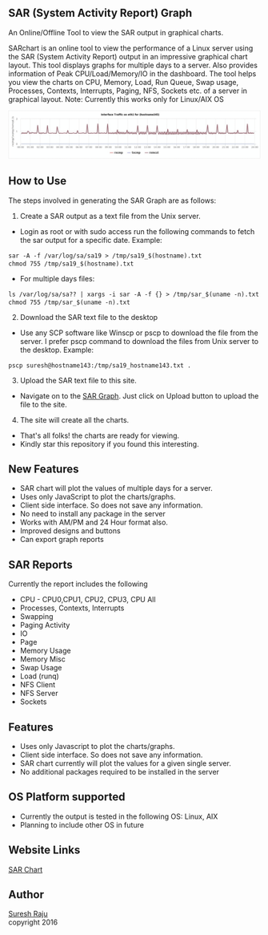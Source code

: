 ## SAR (System Activity Report) Graph
An Online/Offline Tool to view the SAR output in graphical charts.

SARchart is an online tool to view the performance of a Linux server using the SAR (System Activity Report) output in an impressive graphical chart layout. This tool displays graphs for multiple days to a server. Also provides information of Peak CPU/Load/Memory/IO in the dashboard. The tool helps you view the charts on CPU, Memory, Load, Run Queue, Swap usage, Processes, Contexts, Interrupts, Paging, NFS, Sockets etc. of a server in graphical layout. 
Note: Currently this works only for Linux/AIX OS

![](assets/sargraph-samples.gif)

## How to Use
The steps involved in generating the SAR Graph are as follows:

1. Create a SAR output as a text file from the Unix server.
  + Login as root or with sudo access run the following commands to fetch the sar output for a specific date. Example:
  ```shell
  sar -A -f /var/log/sa/sa19 > /tmp/sa19_$(hostname).txt
  chmod 755 /tmp/sa19_$(hostname).txt
  ```
  + For multiple days files:
  ```
  ls /var/log/sa/sa?? | xargs -i sar -A -f {} > /tmp/sar_$(uname -n).txt
  chmod 755 /tmp/sar_$(uname -n).txt
  ```

2. Download the SAR text file to the desktop
  + Use any SCP software like Winscp or pscp to download the file from the server. I prefer pscp command to download the files from Unix server to the desktop. Example:
  ```batch
  pscp suresh@hostname143:/tmp/sa19_hostname143.txt .
  ```
3. Upload the SAR text file to this site.
  + Navigate on to the [SAR Graph](https://sargraph.github.io). Just click on Upload button to upload the file to the site.
4. The site will create all the charts.
  + That's all folks! the charts are ready for viewing. 
  + Kindly star this repository if you found this interesting.
  
## New Features
+ SAR chart will plot the values of multiple days for a server.
+ Uses only JavaScript to plot the charts/graphs.
+ Client side interface. So does not save any information.
+ No need to install any package in the server
+ Works with AM/PM and 24 Hour format also.
+ Improved designs and buttons
+ Can export graph reports

## SAR Reports
Currently the report includes the following
+ CPU - CPU0,CPU1, CPU2, CPU3, CPU All
+ Processes, Contexts, Interrupts
+ Swapping
+ Paging Activity
+ IO
+ Page
+ Memory Usage
+ Memory Misc
+ Swap Usage
+ Load (runq)
+ NFS Client
+ NFS Server
+ Sockets

## Features
+ Uses only Javascript to plot the charts/graphs.
+ Client side interface. So does not save any information.
+ SAR chart currently will plot the values for a given single server.
+ No additional packages required to be installed in the server

## OS Platform supported
+ Currently the output is tested in the following OS: Linux, AIX
+ Planning to include other OS in future

## Website Links
[SAR Chart](http://sarchart.weebly.com)

## Author
[Suresh Raju](https://suresh-raju.github.io)<br>
copyright 2016
